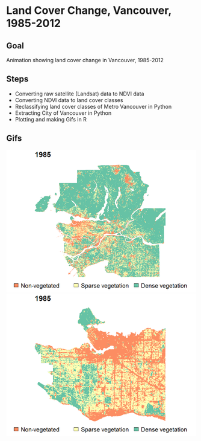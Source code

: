# Land Cover Change, Vancouver, 1985-2012

## Goal 
Animation showing land cover change in Vancouver, 1985-2012 

## Steps
* Converting raw satellite (Landsat) data to NDVI data
* Converting NDVI data to land cover classes
* Reclassifying land cover classes of Metro Vancouver in Python
* Extracting City of Vancouver in Python
* Plotting and making Gifs in R

## Gifs
![MetroVancouver](https://github.com/RickWeng/Gif_LandCoverVAN/blob/master/Landcover_metroVan.gif)
![CityVancouver](https://github.com/RickWeng/Gif_LandCoverVAN/blob/master/Landcover_cityVan.gif)

